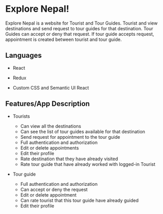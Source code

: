 # Explore Nepal!

Explore Nepal is a website for Tourist and Tour Guides. Tourist and view destinations and send request to tour guides for that destination. Tour Guides can accept or deny that request. If tour guide accepts request, appointment is created between tourist and tour guide.

## Languages

  * React

  * Redux

  * Custom CSS and Semantic UI React


## Features/App Description
  * Tourists
    - Can view all the destinations
    - Can see the list of tour guides available for that destination
    - Send request for appointment to the tour guide
    - Full authentication and authorization
    - Edit or delete appointments
    - Edit their profile
    - Rate destination that they have already visited
    - Rate tour guide that have already worked with logged-in Tourist

  * Tour guide
    - Full authentication and authorization
    - Can accept or deny the request
    - Edit or delete appointment
    - Can rate tourist that this tour guide have already guided
    - Edit their profile
